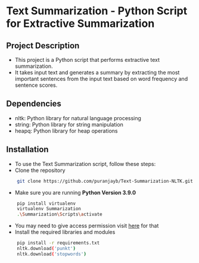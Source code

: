 
# Text Summarization - Python Script for Extractive Summarization
## Project Description
- This project is a Python script that performs extractive text summarization. 
- It takes input text and generates a summary by extracting the most important sentences from the input text based on word frequency and sentence scores.

## Dependencies
- nltk: Python library for natural language processing
- string: Python library for string manipulation
- heapq: Python library for heap operations


## Installation
- To use the Text Summarization script, follow these steps:
- Clone the repository 
```bash
    git clone https://github.com/puranjayb/Text-Summarization-NLTK.git
```
- Make sure you are running **Python Version 3.9.0**
```bash
    pip install virtualenv
    virtualenv Summarization
    .\Summarization\Scripts\activate
```
- You may need to give access permission visit [here](https://tinyurl.com/ind3113) for that
- Install the required libraries and modules
```bash
    pip install -r requirements.txt
    nltk.download('punkt')
    nltk.download('stopwords')
```
    
